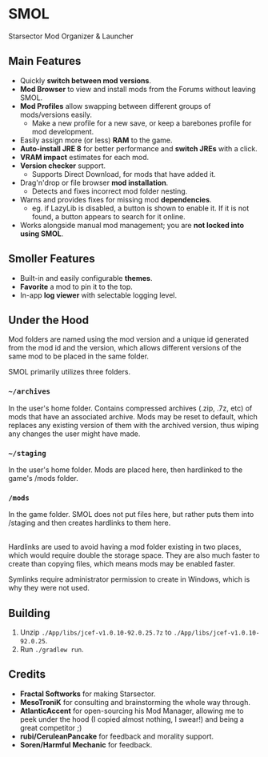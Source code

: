 # SMOL

Starsector Mod Organizer & Launcher

## Main Features

* Quickly **switch between mod versions**.
* **Mod Browser** to view and install mods from the Forums without leaving SMOL.
* **Mod Profiles** allow swapping between different groups of mods/versions easily.
  * Make a new profile for a new save, or keep a barebones profile for mod development.
* Easily assign more (or less) **RAM** to the game.
* **Auto-install JRE 8** for better performance and **switch JREs** with a click.
* **VRAM impact** estimates for each mod.
* **Version checker** support.
  * Supports Direct Download, for mods that have added it.
* Drag'n'drop or file browser **mod installation**.
  * Detects and fixes incorrect mod folder nesting.
* Warns and provides fixes for missing mod **dependencies**.
  * eg. if LazyLib is disabled, a button is shown to enable it. If it is not found, a button appears to search for it online.
* Works alongside manual mod management; you are **not locked into using SMOL**.

## Smoller Features

* Built-in and easily configurable **themes**.
* **Favorite** a mod to pin it to the top.
* In-app **log viewer** with selectable logging level.

## Under the Hood

Mod folders are named using the mod version and a unique id generated from the mod id and the version, which allows different versions of the same mod to be placed in the same folder.

SMOL primarily utilizes three folders.

### `~/archives`

In the user's home folder. Contains compressed archives (.zip, .7z, etc) of mods that have an associated archive. Mods may be reset to default, which replaces any existing version of them with the archived version, thus wiping any changes the user might have made.

### `~/staging`

In the user's home folder. Mods are placed here, then hardlinked to the game's /mods folder.

### `/mods`

In the game folder. SMOL does not put files here, but rather puts them into /staging and then creates hardlinks to them here.

<br>
Hardlinks are used to avoid having a mod folder existing in two places, which would require double the storage space. They are also much faster to create than copying files, which means mods may be enabled faster.

Symlinks require administrator permission to create in Windows, which is why they were not used.

## Building

1. Unzip `./App/libs/jcef-v1.0.10-92.0.25.7z` to `./App/libs/jcef-v1.0.10-92.0.25`.
2. Run `./gradlew run`.

## Credits

* **Fractal Softworks** for making Starsector.
* **MesoTroniK** for consulting and brainstorming the whole way through.
* **AtlanticAccent** for open-sourcing his Mod Manager, allowing me to peek under the hood (I copied almost nothing, I swear!) and being a great competitor ;)
* **rubi/CeruleanPancake** for feedback and morality support.
* **Soren/Harmful Mechanic** for feedback.
